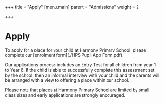 +++
title = "Apply"
[menu.main]
parent = "Admissions"
weight = 2

+++
# Apply

To apply for a place for your child at Harmony Primary School, please complete our [enrolment form](./HPS Pupil App Form.pdf).

Our applications process includes an Entry Test for all children from year 1 to Year 6. If the child is able to successfully complete this assessment set by the school, then an informal interview with your child and the parents will be arranged with a view to offering a place within our school.

Please note that places at Harmony Primary School are limited by small class sizes and early applications are strongly encouraged.